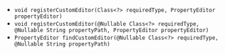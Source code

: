 
- `void registerCustomEditor(Class<?> requiredType, PropertyEditor propertyEditor)`
- `void registerCustomEditor(@Nullable Class<?> requiredType, @Nullable String propertyPath, PropertyEditor propertyEditor)`
- `PropertyEditor findCustomEditor(@Nullable Class<?> requiredType, @Nullable String propertyPath)`
